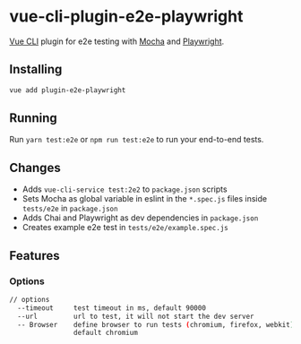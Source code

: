 # vue-cli-plugin-e2e-playwright
[Vue CLI](https://cli.vuejs.org/) plugin for e2e testing with [Mocha](https://mochajs.org/) and [Playwright](https://playwright.dev/).

## Installing
```bash
vue add plugin-e2e-playwright
```

## Running
Run `yarn test:e2e` or `npm run test:e2e` to run your end-to-end tests.

## Changes
- Adds `vue-cli-service test:2e2` to `package.json` scripts
- Sets Mocha as global variable in eslint in the `*.spec.js` files inside `tests/e2e` in `package.json`
- Adds Chai and Playwright as dev dependencies in `package.json`
- Creates example e2e test in `tests/e2e/example.spec.js`

##  Features
### Options
```bash
// options
  --timeout     test timeout in ms, default 90000
  --url         url to test, it will not start the dev server
  -- Browser    define browser to run tests (chromium, firefox, webkit),
                default chromium
```
